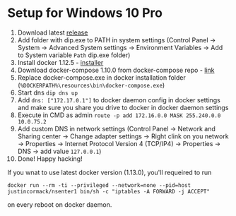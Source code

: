 # Setup for Windows 10 Pro

1. Download latest [release](https://github.com/deniskorobicyn/dip-cpp/releases)
2. Add folder with dip.exe to PATH in system settings (Control Panel -> System -> Advanced System settings -> Environment Variables -> Add to System variable `Path` dip.exe folder)
3. Install docker 1.12.5 - [installer](https://download.docker.com/win/stable/1.12.5.9503/InstallDocker.msi)
4. Download docker-compose 1.10.0 from docker-compose repo - [link](https://github.com/docker/compose/releases/download/1.10.0/docker-compose-Windows-x86_64.exe)
5. Replace docker-compose.exe in docker installation folder (`%DOCKERPATH%\resources\bin\docker-compose.exe`)
6. Start dns `dip dns up`
7. Add `dns: ["172.17.0.1"]` to docker daemon config in docker settings and make sure you share you drive to docker in docker daemon settings
8. Execute in CMD as admin `route -p add 172.16.0.0 MASK 255.240.0.0 10.0.75.2`
9. Add custom DNS in network settings (Control Panel -> Network and Sharing center -> Change adapter settings -> Right clink on you network -> Properties ->  Internet Protocol Version 4 (TCP/IP4) -> Properties -> DNS -> add value `127.0.0.1`)
10. Done! Happy hacking!


If you wnat to use latest docker version (1.13.0), you'll requeired to run 

```
docker run --rm -ti --privileged --network=none --pid=host justincormack/nsenter1 bin/sh -c "iptables -A FORWARD -j ACCEPT"
```

on every reboot on docker daemon.
